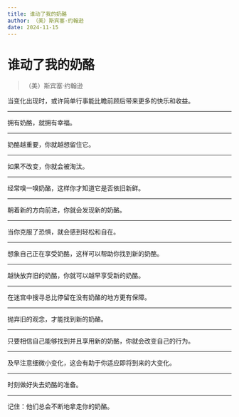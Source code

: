 ```yaml
---
title: 谁动了我的奶酪
author: （美）斯宾塞·约翰逊
date: 2024-11-15
---
```


# 谁动了我的奶酪

> （美）斯宾塞·约翰逊

当变化出现时，或许简单行事能比瞻前顾后带来更多的快乐和收益。

---

拥有奶酪，就拥有幸福。

---

奶酪越重要，你就越想留住它。

---

如果不改变，你就会被淘汰。

---

经常嗅一嗅奶酪，这样你才知道它是否依旧新鲜。

---

朝着新的方向前进，你就会发现新的奶酪。

---

当你克服了恐惧，就会感到轻松和自在。

---

想象自己正在享受奶酪，这样可以帮助你找到新的奶酪。

---

越快放弃旧的奶酪，你就可以越早享受新的奶酪。

---

在迷宫中搜寻总比停留在没有奶酪的地方更有保障。

---

抛弃旧的观念，才能找到新的奶酪。

---

只要相信自己能够找到并且享用新的奶酪，你就会改变自己的行为。

---

及早注意细微小变化，这会有助于你适应即将到来的大变化。

---

时刻做好失去奶酪的准备。

---

记住：他们总会不断地拿走你的奶酪。

